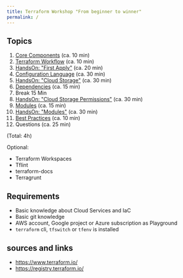 ```yaml
---
title: Terraform Workshop "From beginner to winner"
permalink: /
---
```


## Topics

1. [Core Components](components.markdown) (ca. 10 min)
2. [Terraform Workflow](workflow.markdown) (ca. 10 min)
3. [HandsOn: "First Apply"](handson1.markdown) (ca. 20 min)
4. [Configuration Language](language.markdown) (ca. 30 min)
5. [HandsOn: "Cloud Storage"](handson2.markdown) (ca. 30 min)
6. [Dependencies](dependencies.markdown) (ca. 15 min)
7. Break 15 Min
8. [HandsOn: "Cloud Storage Permissions"](handson3.markdown) (ca. 30 min)
9. [Modules](modules.markdown) (ca. 15 min)
10. [HandsOn: "Modules"](handson4.markdown) (ca. 30 min)
11. [Best Practices](best-practices.markdown) (ca. 10 min)
12. Questions (ca. 25 min)

(Total: 4h)

Optional:

- Terraform Workspaces
- Tflint
- terraform-docs
- Terragrunt

## Requirements

- Basic knowledge about Cloud Services and IaC
- Basic git knowledge
- AWS account, Google project or Azure subscription as Playground
- `terraform` cli, `tfswitch` or  `tfenv` is installed

## sources and links

- <https://www.terraform.io/>
- <https://registry.terraform.io/>
